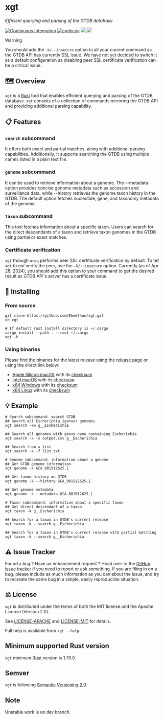 # xgt

*Efficient querying and parsing of the GTDB database*

[![Continuous Integration](https://github.com/Ebedthan/xgt/actions/workflows/ci.yml/badge.svg)](https://github.com/Ebedthan/xgt/actions/workflows/ci.yml)
[![codecov](https://codecov.io/gh/Ebedthan/xgt/branch/main/graph/badge.svg?token=OFAOB6K5KB)](https://codecov.io/gh/Ebedthan/xgt)
<a href="https://github.com/Ebedthan/xgt/blob/main/LICENSE-MIT">
    <img src="https://img.shields.io/badge/license-MIT-blue?style=flat">
</a>
<a href="https://github.com/Ebedthan/xgt/blob/main/LICENSE-APACHE">
    <img src="https://img.shields.io/badge/license-APACHE-blue?style=flat">
</a>

> [!WARNING]
> You should add the `-k/--insecure` option to all your current command as the GTDB API has currently SSL issue.
> We have not yet decided to switch it as a default configuration as disabling peer SSL certificate verification can be a critical issue.

## 🗺️ Overview

`xgt` is a [Rust](https://www.rust-lang.org/) tool that enables efficient querying and parsing of the GTDB database. `xgt` consists of a collection of commands mirroring the GTDB API and providing additional parsing capability.

## 📋 Features

### `search` subcommand
It offers both exact and partial matches, along with additional parsing capabilities. Additionally, it supports searching the GTDB using multiple names listed in a plain text file.

### `genome` subcommand
It can be used to retrieve information about a genome. The --metadata option provides concise genome metadata such as accession and surveillance data, while --history retrieves the genome taxon history in the GTDB. The default option fetches nucleotide, gene, and taxonomy metadata of the genome.

### `taxon` subcommand
This tool fetches information about a specific taxon. Users can search for
the direct descendants of a taxon and retrieve taxon genomes in the GTDB using partial or exact matches.

### Certificate verification

`xgt` through `ureq` performs peer SSL certificate verification by default.
To tell `xgt` to _not_ verify the peer, use the `-k/--insecure` option.
Currently (as of Apr 28, 2024), you should add this option to your command to get the desired result as GTDB API's server has a certificate issue.

## 🔧 Installing

### From source

```
git clone https://github.com/Ebedthan/xgt.git
cd xgt

# If default rust install directory is ~/.cargo
cargo install --path . --root ~/.cargo
xgt -h
```

### Using binaries

Please find the binaries for the latest release using the [release page](https://github.com/Ebedthan/xgt/releases) or using the direct link below:
* [Apple Silicon macOS](https://github.com/Ebedthan/xgt/releases/download/v0.4.1/xgt-aarch64-apple-darwin.tar.xz) with its [checksum](https://github.com/Ebedthan/xgt/releases/download/v0.4.1/xgt-aarch64-apple-darwin.tar.xz.sha256)
* [Intel macOS](https://github.com/Ebedthan/xgt/releases/download/v0.4.1/xgt-x86_64-apple-darwin.tar.xz) with its [checksum](https://github.com/Ebedthan/xgt/releases/download/v0.4.1/xgt-x86_64-apple-darwin.tar.xz.sha256)
* [x64 Windows](https://github.com/Ebedthan/xgt/releases/download/v0.4.1/xgt-x86_64-pc-windows-msvc.zip) with its [checksum](https://github.com/Ebedthan/xgt/releases/download/v0.4.1/xgt-x86_64-pc-windows-msvc.zip.sha256)
* [x64 Linux](https://github.com/Ebedthan/xgt/releases/download/v0.4.1/xgt-x86_64-unknown-linux-gnu.tar.xz) with its [checksum](https://github.com/Ebedthan/xgt/releases/download/v0.4.1/xgt-x86_64-unknown-linux-gnu.tar.xz.sha256)

## 💡 Example

```
# Search subcommand: search GTDB
## Search all Escherichia (genus) genomes
xgt search -kw g__Escherichia

## Search all genomes with genus name containing Escherichia
xgt search -k -o output.csv g__Escherichia

## Search from a list
xgt search -k -f list.txt

# Genome subcommand: information about a genome
## Get GTDB genome information
xgt genome -k GCA_001512625.1

## Get taxon history on GTDB
xgt genome -k --history GCA_001512625.1

## Get genome metadata
xgt genome -k --metadata GCA_001512625.1

# Taxon subcommand: information about a specific taxon
## Get direct descendant of a taxon
xgt taxon -k g__Escherichia

## Search for a taxon in GTDB's current release
xgt taxon -k --search g__Escherichia

## Search for a taxon in GTDB's current release with partial matching
xgt taxon -k --search g__Escherichia
```

## ⚠️ Issue Tracker

Found a bug ? Have an enhancement request ? Head over to the [GitHub issue
tracker](https://github.com/Ebedthan/xgt/issues) if you need to report
or ask something. If you are filing in on a bug, please include as much
information as you can about the issue, and try to recreate the same bug
in a simple, easily reproducible situation.

## ⚖️ License

`xgt` is distributed under the terms of both the MIT license and the Apache License (Version 2.0).

See [LICENSE-APACHE](https://github.com/Ebedthan/xgt/blob/main/LICENSE-APACHE) and [LICENSE-MIT](https://github.com/Ebedthan/xgt/blob/main/LICENSE-MIT) for details.

Full help is available from `xgt --help`.

## Minimum supported Rust version
`xgt` minimum [Rust](https://www.rust-lang.org/) version is 1.70.0.

## Semver
`xgt` is following [Semantic Versioning 2.0](https://semver.org/).

## Note
Unstable work is on dev branch.
